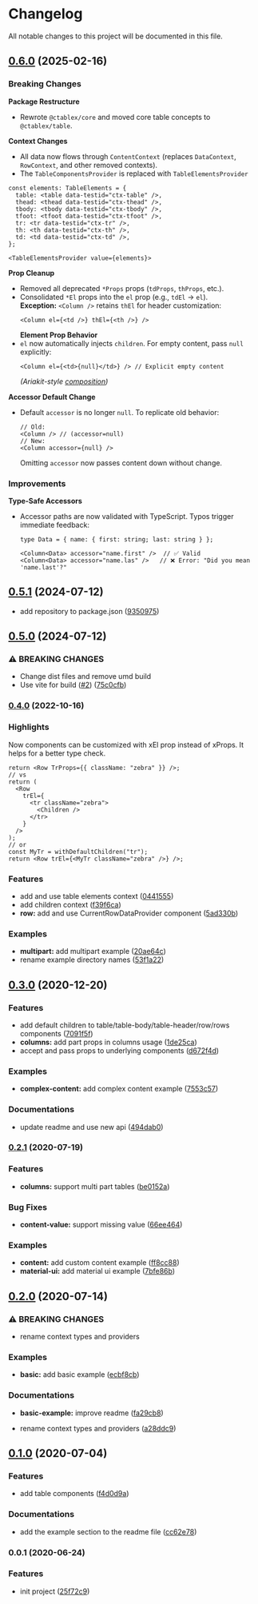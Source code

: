 # Changelog

All notable changes to this project will be documented in this file.

<!-- new release -->

## [0.6.0](https://github.com/ctablex/core/compare/0.5.1...0.6.0) (2025-02-16)

### Breaking Changes

**Package Restructure**

- Rewrote `@ctablex/core` and moved core table concepts to `@ctablex/table`.

**Context Changes**

- All data now flows through `ContentContext` (replaces `DataContext`, `RowContext`, and other removed contexts).
- The `TableComponentsProvider` is replaced with `TableElementsProvider`

```tsx
const elements: TableElements = {
  table: <table data-testid="ctx-table" />,
  thead: <thead data-testid="ctx-thead" />,
  tbody: <tbody data-testid="ctx-tbody" />,
  tfoot: <tfoot data-testid="ctx-tfoot" />,
  tr: <tr data-testid="ctx-tr" />,
  th: <th data-testid="ctx-th" />,
  td: <td data-testid="ctx-td" />,
};

<TableElementsProvider value={elements}>
```

**Prop Cleanup**

- Removed all deprecated `*Props` props (`tdProps`, `thProps`, etc.).
- Consolidated `*El` props into the `el` prop (e.g., `tdEl` → `el`).  
   **Exception:** `<Column />` retains `thEl` for header customization:
  ```tsx
  <Column el={<td />} thEl={<th />} />
  ```
  **Element Prop Behavior**
- `el` now automatically injects `children`. For empty content, pass `null` explicitly:
  ```tsx
  <Column el={<td>{null}</td>} /> // Explicit empty content
  ```
  _(Ariakit-style [composition][ariakit composition])_

**Accessor Default Change**

- Default `accessor` is no longer `null`. To replicate old behavior:
  ```tsx
  // Old:
  <Column /> // (accessor=null)
  // New:
  <Column accessor={null} />
  ```
  Omitting `accessor` now passes content down without change.

### Improvements

**Type-Safe Accessors**

- Accessor paths are now validated with TypeScript. Typos trigger immediate feedback:

  ```tsx
  type Data = { name: { first: string; last: string } };

  <Column<Data> accessor="name.first" />  // ✅ Valid
  <Column<Data> accessor="name.las" />   // ❌ Error: "Did you mean 'name.last'?"
  ```

[ariakit composition]: https://ariakit.org/guide/composition

## [0.5.1](https://github.com/ctablex/core/compare/0.5.0...0.5.1) (2024-07-12)

- add repository to package.json ([9350975](https://github.com/ctablex/core/commit/93509758734028559d668f42f3c55f8f57d8c93c))

## [0.5.0](https://github.com/ctablex/core/compare/v0.4.1...v0.5.0) (2024-07-12)

### ⚠ BREAKING CHANGES

- Change dist files and remove umd build
- Use vite for build ([#2](https://github.com/ctablex/core/pull/2)) ([75c0cfb](https://github.com/ctablex/core/commit/75c0cfb8cadc9f46cab7f448c31b46470f95d92d))

### [0.4.0](https://github.com/ctablex/core/compare/v0.3.0...v0.4.0) (2022-10-16)

### Highlights

Now components can be customized with xEl prop instead of xProps. It helps for a better type check.

```tsx
return <Row TrProps={{ className: "zebra" }} />;
// vs
return (
  <Row
    trEl={
      <tr className="zebra">
        <Children />
      </tr>
    }
  />
);
// or
const MyTr = withDefaultChildren("tr");
return <Row trEl={<MyTr className="zebra" />} />;
```

### Features

- add and use table elements context ([0441555](https://github.com/ctablex/core/commit/0441555b21e0412a631a072eb0535363232ec5ff))
- add children context ([f39f6ca](https://github.com/ctablex/core/commit/f39f6ca10229615d06112cd051de1e9046ef2fdf))
- **row:** add and use CurrentRowDataProvider component ([5ad330b](https://github.com/ctablex/core/commit/5ad330b1d96155cea227a0cd831e9e21aee1c2c9))

### Examples

- **multipart:** add multipart example ([20ae64c](https://github.com/ctablex/core/commit/20ae64c9f17f9b853392873d5205e740f3769caa))
- rename example directory names ([53f1a22](https://github.com/ctablex/core/commit/53f1a22b6b8fb1486313e6c114ab58554165d797))

## [0.3.0](https://github.com/ctablex/core/compare/v0.2.1...v0.3.0) (2020-12-20)

### Features

- add default children to table/table-body/table-header/row/rows components ([7091f5f](https://github.com/ctablex/core/commit/7091f5fb389e21e635752167556a2a6127fd1d97))
- **columns:** add part props in columns usage ([1de25ca](https://github.com/ctablex/core/commit/1de25ca6e52771caa22ee735164fcff534233970))
- accept and pass props to underlying components ([d672f4d](https://github.com/ctablex/core/commit/d672f4d914f5a1b7ce5c0480e782dc33550782fe))

### Examples

- **complex-content:** add complex content example ([7553c57](https://github.com/ctablex/core/commit/7553c57f57f29e29e146c4795ff9f93fc414dd37))

### Documentations

- update readme and use new api ([494dab0](https://github.com/ctablex/core/commit/494dab029130c27be2cbcc56944ad770479327a1))

### [0.2.1](https://github.com/ctablex/core/compare/v0.2.0...v0.2.1) (2020-07-19)

### Features

- **columns:** support multi part tables ([be0152a](https://github.com/ctablex/core/commit/be0152aa65816b70887751a1421cb9c8464dbc58))

### Bug Fixes

- **content-value:** support missing value ([66ee464](https://github.com/ctablex/core/commit/66ee464917de6f2d8a4ab3e1b365c5ede46ff967))

### Examples

- **content:** add custom content example ([ff8cc88](https://github.com/ctablex/core/commit/ff8cc88a8f27fc3232e0513f118b72adba83ca66))
- **material-ui:** add material ui example ([7bfe86b](https://github.com/ctablex/core/commit/7bfe86bc8902de2c823289f103fb5d156901f93d))

## [0.2.0](https://github.com/ctablex/core/compare/v0.1.0...v0.2.0) (2020-07-14)

### ⚠ BREAKING CHANGES

- rename context types and providers

### Examples

- **basic:** add basic example ([ecbf8cb](https://github.com/ctablex/core/commit/ecbf8cb2c52a5be5785e7c1dcca2547c8242df85))

### Documentations

- **basic-example:** improve readme ([fa29cb8](https://github.com/ctablex/core/commit/fa29cb84c654f3d4b6fa81796d407f17d367ccf1))

* rename context types and providers ([a28ddc9](https://github.com/ctablex/core/commit/a28ddc9d1ab0c51d67bbf27c283d19f205f32fcf))

## [0.1.0](https://github.com/ctablex/core/compare/v0.0.1...v0.1.0) (2020-07-04)

### Features

- add table components ([f4d0d9a](https://github.com/ctablex/core/commit/f4d0d9ad43581f77ddebbec9b863f2c4557d114b))

### Documentations

- add the example section to the readme file ([cc62e78](https://github.com/ctablex/core/commit/cc62e7881cce56f2d7fe424ab5e01d13147d525b))

### 0.0.1 (2020-06-24)

### Features

- init project ([25f72c9](https://github.com/ctablex/core/commit/25f72c94c5852224d10de8b3c1373284eeece743))
